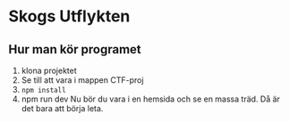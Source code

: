 # Skogs Utflykten

## Hur man kör programet

1. klona projektet
2. Se till att vara i mappen CTF-proj
3. ```npm install```
4. npm run dev
Nu bör du vara i en hemsida och se en massa träd. Då är det bara att börja leta.
